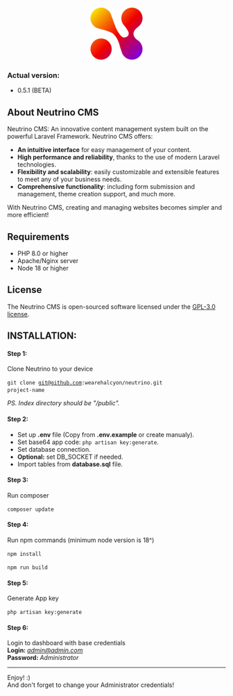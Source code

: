 <p align="center"><img src="https://raw.githubusercontent.com/wearehalcyon/neutrino/main/public/favicon.png" alt="Neutrino CMS" width="120" height="120"></p>

### Actual version:
- 0.5.1 (BETA)

## About Neutrino CMS

Neutrino CMS: An innovative content management system built on the powerful Laravel Framework. Neutrino CMS offers:

- <strong>An intuitive interface</strong> for easy management of your content.
- <strong>High performance and reliability</strong>, thanks to the use of modern Laravel technologies.
- <strong>Flexibility and scalability</strong>: easily customizable and extensible features to meet any of your business needs.
- <strong>Comprehensive functionality</strong>: including form submission and management, theme creation support, and much more.

With Neutrino CMS, creating and managing websites becomes simpler and more efficient!

## Requirements

- PHP 8.0 or higher
- Apache/Nginx server
- Node 18 or higher

## License

The Neutrino CMS is open-sourced software licensed under the [GPL-3.0 license](https://github.com/wearehalcyon/neutrino?tab=GPL-3.0-1-ov-file#readme).

## INSTALLATION:

#### Step 1:
Clone Neutrino to your device

<code>git clone git@github.com:wearehalcyon/neutrino.git project-name</code>

<i>PS. Index directory should be "/public".</i>

#### Step 2:
- Set up <strong>.env</strong> file (Copy from <strong>.env.example</strong> or create manualy).
- Set base64 app code: <code>php artisan key:generate</code>.
- Set database connection.
- <strong>Optional:</strong> set DB_SOCKET if needed.
- Import tables from <strong>database.sql</strong> file.

#### Step 3:

Run composer

<code>composer update</code>

#### Step 4:

Run npm commands (minimum node version is 18^)

<code>npm install</code>

<code>npm run build</code>

#### Step 5:

Generate App key

<code>php artisan key:generate</code>

#### Step 6:

Login to dashboard with base credentials
<br>
<strong>Login: </strong><i>admin@admin.com</i>
<br>
<strong>Password: </strong><i>Administrator</i>

<hr>

Enjoy! :)
<br>
And don't forget to change your Administrator credentials!
